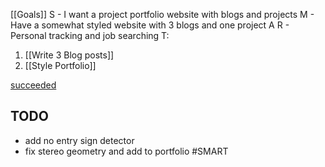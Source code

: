 [[Goals]]
S - I want a project portfolio website with blogs and projects 
M - Have a somewhat styled website with 3 blogs and one project
A 
R - Personal tracking and job searching
T:
1. [[Write 3 Blog posts]]
2. [[Style Portfolio]]

[succeeded](https://ed22699.github.io/)
## TODO
- add no entry sign detector
- fix stereo geometry and add to portfolio
#SMART 